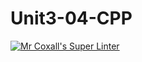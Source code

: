 # Unit3-04-CPP
[![Mr Coxall's Super Linter](https://github.com/ICS3U-C-Programming-TonyG/Unit3-04-CPP/workflows/Mr%20Coxall's%20Super%20Linter/badge.svg)](https://github.com/ICS3U-C-Programming-TonyG/Unit3-04-CPP/actions/)
